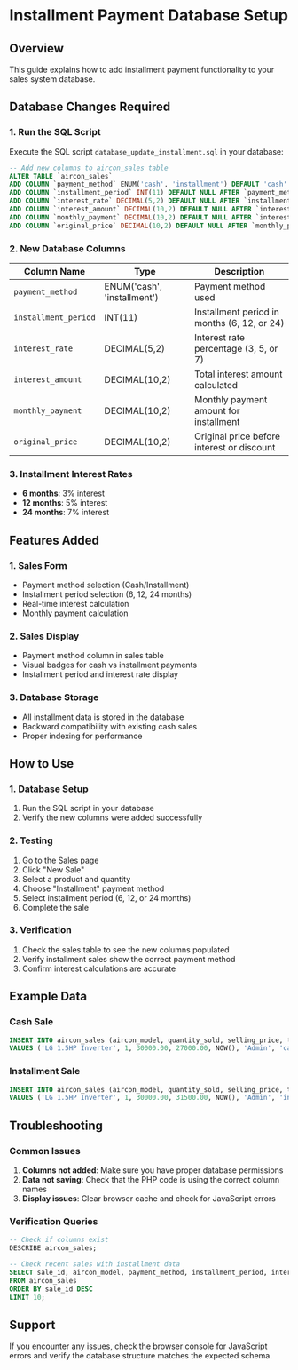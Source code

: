 # Installment Payment Database Setup

## Overview
This guide explains how to add installment payment functionality to your sales system database.

## Database Changes Required

### 1. Run the SQL Script
Execute the SQL script `database_update_installment.sql` in your database:

```sql
-- Add new columns to aircon_sales table
ALTER TABLE `aircon_sales` 
ADD COLUMN `payment_method` ENUM('cash', 'installment') DEFAULT 'cash' AFTER `cashier`,
ADD COLUMN `installment_period` INT(11) DEFAULT NULL AFTER `payment_method`,
ADD COLUMN `interest_rate` DECIMAL(5,2) DEFAULT NULL AFTER `installment_period`,
ADD COLUMN `interest_amount` DECIMAL(10,2) DEFAULT NULL AFTER `interest_rate`,
ADD COLUMN `monthly_payment` DECIMAL(10,2) DEFAULT NULL AFTER `interest_amount`,
ADD COLUMN `original_price` DECIMAL(10,2) DEFAULT NULL AFTER `monthly_payment`;
```

### 2. New Database Columns

| Column Name | Type | Description |
|-------------|------|-------------|
| `payment_method` | ENUM('cash', 'installment') | Payment method used |
| `installment_period` | INT(11) | Installment period in months (6, 12, or 24) |
| `interest_rate` | DECIMAL(5,2) | Interest rate percentage (3, 5, or 7) |
| `interest_amount` | DECIMAL(10,2) | Total interest amount calculated |
| `monthly_payment` | DECIMAL(10,2) | Monthly payment amount for installment |
| `original_price` | DECIMAL(10,2) | Original price before interest or discount |

### 3. Installment Interest Rates

- **6 months**: 3% interest
- **12 months**: 5% interest  
- **24 months**: 7% interest

## Features Added

### 1. Sales Form
- Payment method selection (Cash/Installment)
- Installment period selection (6, 12, 24 months)
- Real-time interest calculation
- Monthly payment calculation

### 2. Sales Display
- Payment method column in sales table
- Visual badges for cash vs installment payments
- Installment period and interest rate display

### 3. Database Storage
- All installment data is stored in the database
- Backward compatibility with existing cash sales
- Proper indexing for performance

## How to Use

### 1. Database Setup
1. Run the SQL script in your database
2. Verify the new columns were added successfully

### 2. Testing
1. Go to the Sales page
2. Click "New Sale"
3. Select a product and quantity
4. Choose "Installment" payment method
5. Select installment period (6, 12, or 24 months)
6. Complete the sale

### 3. Verification
1. Check the sales table to see the new columns populated
2. Verify installment sales show the correct payment method
3. Confirm interest calculations are accurate

## Example Data

### Cash Sale
```sql
INSERT INTO aircon_sales (aircon_model, quantity_sold, selling_price, total_amount, date_of_sale, cashier, payment_method, original_price) 
VALUES ('LG 1.5HP Inverter', 1, 30000.00, 27000.00, NOW(), 'Admin', 'cash', 30000.00);
```

### Installment Sale
```sql
INSERT INTO aircon_sales (aircon_model, quantity_sold, selling_price, total_amount, date_of_sale, cashier, payment_method, installment_period, interest_rate, interest_amount, monthly_payment, original_price) 
VALUES ('LG 1.5HP Inverter', 1, 30000.00, 31500.00, NOW(), 'Admin', 'installment', 12, 5.00, 1500.00, 2625.00, 30000.00);
```

## Troubleshooting

### Common Issues
1. **Columns not added**: Make sure you have proper database permissions
2. **Data not saving**: Check that the PHP code is using the correct column names
3. **Display issues**: Clear browser cache and check for JavaScript errors

### Verification Queries
```sql
-- Check if columns exist
DESCRIBE aircon_sales;

-- Check recent sales with installment data
SELECT sale_id, aircon_model, payment_method, installment_period, interest_rate, total_amount 
FROM aircon_sales 
ORDER BY sale_id DESC 
LIMIT 10;
```

## Support
If you encounter any issues, check the browser console for JavaScript errors and verify the database structure matches the expected schema.
